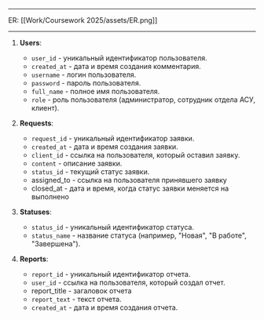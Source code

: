 
___
ER: [[Work/Coursework 2025/assets/ER.png]]
___
1. **Users**:
     
    - `user_id` - уникальный идентификатор пользователя.
    - `created_at` - дата и время создания комментария.
    - `username` - логин пользователя.
    - `password` - пароль пользователя.
    - `full_name` - полное имя пользователя.
    - `role` - роль пользователя (администратор, сотрудник отдела АСУ, клиент).
        
2. **Requests**:
    
    - `request_id` - уникальный идентификатор заявки.
    - `created_at` - дата и время создания заявки.
    - `client_id` - ссылка на пользователя, который оставил заявку.
    - `content` - описание заявки.
    - `status_id` - текущий статус заявки.
    -  assigned_to - ссылка на пользователя принявшего заявку
    -  closed_at - дата и время, когда статус заявки меняется на выполнено
        
3. **Statuses**:
    
    - `status_id` - уникальный идентификатор статуса.
    - `status_name` - название статуса (например, "Новая", "В работе", "Завершена").
        
4. **Reports**:
    
    - `report_id` - уникальный идентификатор отчета.
    - `user_id` - ссылка на пользователя, который создал отчет.
    - report_title - загаловок отчета
    - `report_text` - текст отчета.
    - `created_at` - дата и время создания отчета.